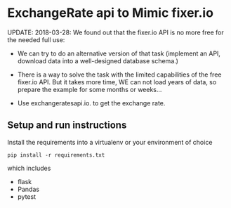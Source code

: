 # ExchangeRate api to Mimic fixer.io
UPDATE: 2018-03-28: We found out that the fixer.io API is no more free for the needed full use:
* We can try to do an alternative version of that task (implement an API, download data into a well-designed database schema.)

* There is a way to solve the task with the limited capabilities of the free fixer.io API. But it takes more time, WE can not load years of data, so prepare the example for some months or weeks…

* Use exchangeratesapi.io. to get the exchange rate.

## Setup and run instructions
Install the requirements into a virtualenv or your environment of choice

    pip install -r requirements.txt

which includes
* flask
* Pandas
* pytest

